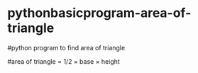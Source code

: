 # pythonbasicprogram-area-of-triangle

#python program to find area of triangle

#area of triangle = 1/2 × base × height
